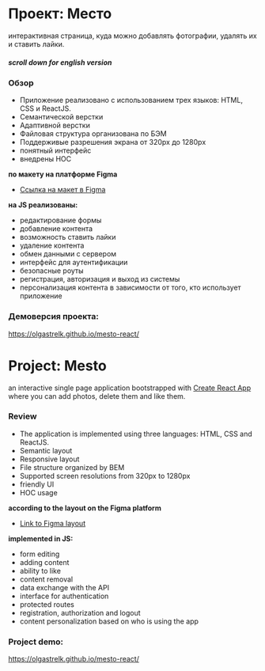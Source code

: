 # Проект: Место
 интерактивная страница, куда можно добавлять фотографии, удалять их и ставить лайки.
##### scroll down for english version
### Обзор

* Приложение реализовано с использованием трех языков: HTML, CSS и ReactJS.
* Семантической верстки
* Адаптивной верстки
* Файловая структура организована по БЭМ
* Поддерживые разрешения экрана от 320px до 1280px
* понятный интерфейс
* внедрены HOC

**по макету на платформе Figma**

* [Ссылка на макет в Figma](https://www.figma.com/file/2cn9N9jSkmxD84oJik7xL7/JavaScript.-Sprint-4?node-id=0%3A1)

**на JS реализованы:**
* редактирование формы
* добавление контента
* возможность ставить лайки 
* удаление контента
* обмен данными с сервером
* интерфейс для аутентификации
* безопасные роуты
* регистрация, авторизация и выход из системы
* персонализация контента в зависимости от того, кто использует приложение

### Демоверсия проекта:
https://olgastrelk.github.io/mesto-react/


# Project: Mesto
 an interactive single page application bootstrapped with [Create React App](https://github.com/facebook/create-react-app) where you can add photos, delete them and like them.

### Review

* The application is implemented using three languages: HTML, CSS and ReactJS.
* Semantic layout
* Responsive layout
* File structure organized by BEM
* Supported screen resolutions from 320px to 1280px
* friendly UI
* HOC usage

**according to the layout on the Figma platform**

* [Link to Figma layout](https://www.figma.com/file/2cn9N9jSkmxD84oJik7xL7/JavaScript.-Sprint-4?node-id=0%3A1)

**implemented in JS:**
* form editing
* adding content
* ability to like
* content removal
* data exchange with the API
* interface for authentication
* protected routes
* registration, authorization and logout
* content personalization based on who is using the app

### Project demo:
https://olgastrelk.github.io/mesto-react/

